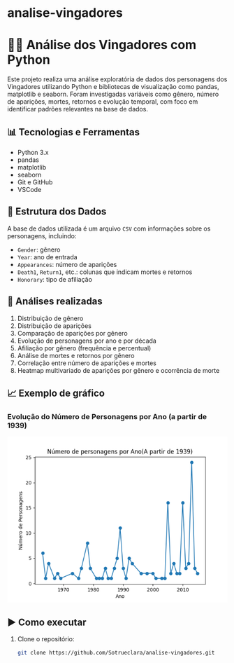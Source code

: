 # analise-vingadores
# 🦸‍♀️ Análise dos Vingadores com Python

Este projeto realiza uma análise exploratória de dados dos personagens dos Vingadores utilizando Python e bibliotecas de visualização como pandas, matplotlib e seaborn. Foram investigadas variáveis como gênero, número de aparições, mortes, retornos e evolução temporal, com foco em identificar padrões relevantes na base de dados.

## 📊 Tecnologias e Ferramentas

- Python 3.x
- pandas
- matplotlib
- seaborn
- Git e GitHub
- VSCode

## 📁 Estrutura dos Dados

A base de dados utilizada é um arquivo `CSV` com informações sobre os personagens, incluindo:
- `Gender`: gênero
- `Year`: ano de entrada
- `Appearances`: número de aparições
- `Death1`, `Return1`, etc.: colunas que indicam mortes e retornos
- `Honorary`: tipo de afiliação

## 🔎 Análises realizadas

1. Distribuição de gênero
2. Distribuição de aparições
3. Comparação de aparições por gênero
4. Evolução de personagens por ano e por década
5. Afiliação por gênero (frequência e percentual)
6. Análise de mortes e retornos por gênero
7. Correlação entre número de aparições e mortes
8. Heatmap multivariado de aparições por gênero e ocorrência de morte

## 📈 Exemplo de gráfico

### Evolução do Número de Personagens por Ano (a partir de 1939)

![Evolução dos Personagens](Figuras/Figure_5.png)

## ▶️ Como executar

1. Clone o repositório:
   ```bash
   git clone https://github.com/Sotrueclara/analise-vingadores.git
